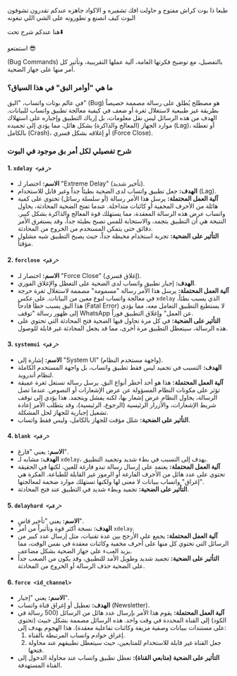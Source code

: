 طبعا ذا بوت كراش مفتوح و حاولت افك تشفيره و الاكواد جاهزه عندكم تقدرون تشوفون البوت كيف انصنع و تطورونه على الشي اللي تبغونه 

هنا عندكم شرح تحت⬇️ 

استمتعو 😎


 (Bug Commands) بالتفصيل، مع توضيح فكرتها العامة، آلية عملها التقريبية، وتأثير كل أمر منها على جهاز الضحية.

### ما هي "أوامر البق" في هذا السياق؟

في عالم بوتات واتساب، "البق" (Bug) هو مصطلح يُطلق على رسالة مصممة خصيصاً بطريقة غير طبيعية لاستغلال ثغرة أو ضعف في كيفية معالجة تطبيق واتساب للبيانات. الهدف من هذه الرسائل ليس نقل معلومات، بل إرباك التطبيق وإجباره على استهلاك موارد الجهاز (المعالج والذاكرة) بشكل هائل، مما يؤدي إلى تجميده (Lag)، أو تعطله بالكامل (Crash)، أو إغلاقه بشكل قسري (Force Close).


### شرح تفصيلي لكل أمر بق موجود في البوت

#### 1. `xdelay <رقم>`
*   **الاسم:** اختصار لـ "Extreme Delay" (تأخير شديد).
*   **الهدف:** جعل تطبيق واتساب لدى الضحية بطيئاً جداً وغير قابل للاستخدام (Lag).
*   **آلية العمل المحتملة:** يرسل هذا الأمر رسالة (أو سلسلة رسائل) تحتوي على كمية هائلة من الأحرف المخفية أو كائنات متداخلة. عندما تفتح الضحية المحادثة، يحاول واتساب عرض هذه الرسالة المعقدة، مما يستهلك قوة المعالج والذاكرة بشكل كبير. النتيجة هي أن التطبيق يتجمد، والاستجابة للمس تصبح بطيئة جداً، وقد يستغرق الأمر دقائق حتى يتمكن المستخدم من الخروج من المحادثة.
*   **التأثير على الضحية:** تجربة استخدام محبطة جداً، حيث يصبح التطبيق شبه مشلول مؤقتاً.

#### 2. `forclose <رقم>`
*   **الاسم:** اختصار لـ "Force Close" (إغلاق قسري).
*   **الهدف:** إجبار تطبيق واتساب لدى الضحية على التعطل والإغلاق الفوري.
*   **آلية العمل المحتملة:** يرسل هذا الأمر رسالة "مسمومة" مصممة لاستغلال ثغرة حرجة في معالجة واتساب لنوع معين من البيانات. على عكس `xdelay` الذي يسبب بطئاً، هذا البق يسبب خطأ فادحاً (Fatal Error) لا يستطيع التطبيق التعامل معه، مما يؤدي إلى ظهور رسالة "توقف WhatsApp عن العمل" وإغلاق التطبيق فوراً.
*   **التأثير على الضحية:** في كل مرة تحاول فيها الضحية فتح المحادثة التي تحتوي على هذه الرسالة، سيتعطل التطبيق مرة أخرى، مما قد يجعل المحادثة غير قابلة للوصول.

#### 3. `systemui <رقم>`
*   **الاسم:** إشارة إلى "System UI" (واجهة مستخدم النظام).
*   **الهدف:** التسبب في تجميد ليس فقط تطبيق واتساب، بل واجهة المستخدم الكاملة لنظام أندرويد.
*   **آلية العمل المحتملة:** هذا هو أحد أخطر أنواع البق. يرسل رسالة تستغل ثغرة عميقة تؤثر على مكونات النظام المسؤولة عن عرض الإشعارات أو النصوص. عندما تصل الرسالة، يحاول النظام عرض إشعار بها، لكنه يفشل ويتجمد. هذا يؤدي إلى توقف شريط الإشعارات، والأزرار الرئيسية (الرجوع، الرئيسية)، وقد يتطلب الأمر إعادة تشغيل إجبارية للجهاز لحل المشكلة.
*   **التأثير على الضحية:** شلل مؤقت للجهاز بالكامل، وليس فقط واتساب.

#### 4. `blank <رقم>`
*   **الاسم:** يعني "فارغ".
*   **الهدف:** مشابه لـ `xdelay`، يهدف إلى التسبب في بطء شديد وتجميد التطبيق.
*   **آلية العمل المحتملة:** يعتمد على إرسال رسالة تبدو فارغة للعين، لكنها في الحقيقة تحتوي على عدد هائل من الأحرف الفارغة أو الرموز غير القابلة للطباعة. الفكرة هي "إغراق" واتساب ببيانات لا معنى لها ولكنها تستهلك موارد ضخمة لمعالجتها.
*   **التأثير على الضحية:** تجميد وبطء شديد في التطبيق عند فتح المحادثة.

#### 5. `delayhard <رقم>`
*   **الاسم:** يعني "تأخير قاسٍ".
*   **الهدف:** نسخة أكثر قوة وتأثيراً من أمر `xdelay`.
*   **آلية العمل المحتملة:** يجمع على الأرجح بين عدة تقنيات، مثل إرسال عدد كبير من الرسائل التي تحتوي كل منها على أحرف مخفية وكائنات معقدة في نفس الوقت، مما يزيد العبء على جهاز الضحية بشكل مضاعف.
*   **التأثير على الضحية:** تجميد شديد وطويل الأمد للتطبيق، وقد يكون من الصعب جداً على الضحية حذف الرسالة أو الخروج من المحادثة.

#### 6. `force <id_channel>`
*   **الاسم:** يعني "إجبار".
*   **الهدف:** تعطيل أو إغراق قناة واتساب (Newsletter).
*   **آلية العمل المحتملة:** يقوم هذا الأمر بإرسال عدد هائل من الرسائل (500 رسالة في الكود) إلى القناة المحددة في وقت واحد. هذه الرسائل مصممة بشكل خبيث (تحتوي على مستندات ببيانات وصفية مزيفة وكائنات تفاعلية معقدة). هذا الهجوم يهدف إلى:
    1.  إغراق خوادم واتساب المرتبطة بالقناة.
    2.  جعل القناة غير قابلة للاستخدام للمتابعين، حيث سيتعطل تطبيقهم عند محاولة فتحها.
*   **التأثير على الضحية (متابعي القناة):** تعطل تطبيق واتساب عند محاولة الدخول إلى القناة المستهدفة.

